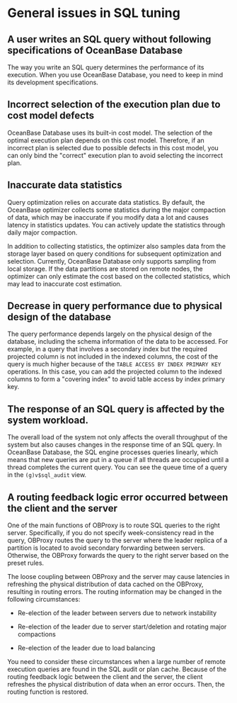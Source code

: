 General issues in SQL tuning 
=================================================



A user writes an SQL query without following specifications of OceanBase Database 
------------------------------------------------------------------------------------------------------

The way you write an SQL query determines the performance of its execution. When you use OceanBase Database, you need to keep in mind its development specifications.

Incorrect selection of the execution plan due to cost model defects 
----------------------------------------------------------------------------------------

OceanBase Database uses its built-in cost model. The selection of the optimal execution plan depends on this cost model. Therefore, if an incorrect plan is selected due to possible defects in this cost model, you can only bind the "correct" execution plan to avoid selecting the incorrect plan.

Inaccurate data statistics 
-----------------------------------------------

Query optimization relies on accurate data statistics. By default, the OceanBase optimizer collects some statistics during the major compaction of data, which may be inaccurate if you modify data a lot and causes latency in statistics updates. You can actively update the statistics through daily major compaction. 

In addition to collecting statistics, the optimizer also samples data from the storage layer based on query conditions for subsequent optimization and selection. Currently, OceanBase Database only supports sampling from local storage. If the data partitions are stored on remote nodes, the optimizer can only estimate the cost based on the collected statistics, which may lead to inaccurate cost estimation.

Decrease in query performance due to physical design of the database 
-----------------------------------------------------------------------------------------

The query performance depends largely on the physical design of the database, including the schema information of the data to be accessed. For example, in a query that involves a secondary index but the required projected column is not included in the indexed columns, the cost of the query is much higher because of the `TABLE ACCESS BY INDEX PRIMARY KEY` operations. In this case, you can add the projected column to the indexed columns to form a "covering index" to avoid table access by index primary key.

The response of an SQL query is affected by the system workload. 
-------------------------------------------------------------------------------------

The overall load of the system not only affects the overall throughput of the system but also causes changes in the response time of an SQL query. In OceanBase Database, the SQL engine processes queries linearly, which means that new queries are put in a queue if all threads are occupied until a thread completes the current query. You can see the queue time of a query in the `(g)v$sql_audit` view.

A routing feedback logic error occurred between the client and the server 
----------------------------------------------------------------------------------------------

One of the main functions of OBProxy is to route SQL queries to the right server. Specifically, if you do not specify week-consistency read in the query, OBProxy routes the query to the server where the leader replica of a partition is located to avoid secondary forwarding between servers. Otherwise, the OBProxy forwards the query to the right server based on the preset rules. 

The loose coupling between OBProxy and the server may cause latencies in refreshing the physical distribution of data cached on the OBProxy, resulting in routing errors. The routing information may be changed in the following circumstances:

* Re-election of the leader between servers due to network instability

  

* Re-election of the leader due to server start/deletion and rotating major compactions

  

* Re-election of the leader due to load balancing

  




You need to consider these circumstances when a large number of remote execution queries are found in the SQL audit or plan cache. Because of the routing feedback logic between the client and the server, the client refreshes the physical distribution of data when an error occurs. Then, the routing function is restored.

